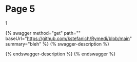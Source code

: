 # Page 5

1

{% swagger method="get" path="" baseUrl="https://github.com/kstefanich/Rymedi/blob/main" summary="bleh" %}
{% swagger-description %}

{% endswagger-description %}
{% endswagger %}
